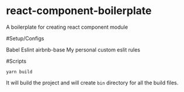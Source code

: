 # react-component-boilerplate
A boilerplate for creating react component module

#Setup/Configs

Babel
Eslint
  airbnb-base
  My personal custom eslit rules
  
 #Scripts
 
 `yarn build`
 
 It will build the project and will create `bin` directory for all the build files.
